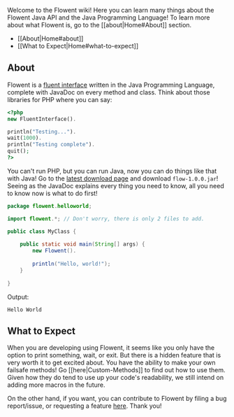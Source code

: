 Welcome to the Flowent wiki! Here you can learn many things about the Flowent Java API and the Java Programming Language! To learn more about what Flowent is, go to the [[about|Home#About]] section.

- [[About|Home#about]]
- [[What to Expect|Home#what-to-expect]]

## About
Flowent is a [fluent interface](https://google.com/search?q=Fluent+Interface) written in the Java Programming Language, complete with JavaDoc on every method and class. Think about those libraries for PHP where you can say:

```php
<?php
new FluentInterface().

println("Testing...").
wait(1000).
println("Testing complete").
quit();
?>
```

You can't run PHP, but you can run Java, now you can do things like that with Java! Go to the [latest download page](https://github.com/CodeDojoOfficial/FlowentAPI/releases/latest) and download `flow-1.0.0.jar`! Seeing as the JavaDoc explains every thing you need to know, all you need to know now is what to do first!

```java
package flowent.helloworld;

import flowent.*; // Don't worry, there is only 2 files to add.

public class MyClass {
    
    public static void main(String[] args) {
        new Flowent().
        
        println("Hello, world!");
    }
    
}
```

Output:

```
Hello World
```

## What to Expect

When you are developing using Flowent, it seems like you only have the option to print something, wait, or exit. But there is a hidden feature that is very worth it to get excited about. You have the ability to make your own failsafe methods! Go [[here|Custom-Methods]] to find out how to use them. Given how they do tend to use up your code's readability, we still intend on adding more macros in the future.

On the other hand, if you want, you can contribute to Flowent by filing a bug report/issue, or requesting a feature [here](https://github.com/CodeDojoOfficial/FlowentAPI/issues/new/choose). Thank you!
